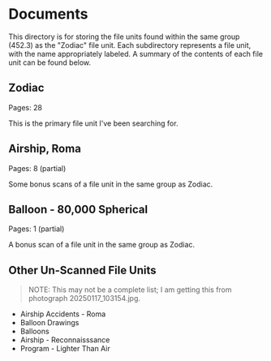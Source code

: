 # Documents
This directory is for storing the file units found within the same group (452.3) as the "Zodiac" file unit. Each subdirectory represents a file unit, with the name appropriately labeled. A summary of the contents of each file unit can be found below.

## Zodiac
Pages: 28

This is the primary file unit I've been searching for.


## Airship, Roma
Pages: 8 (partial)

Some bonus scans of a file unit in the same group as Zodiac.

## Balloon - 80,000 Spherical
Pages: 1 (partial)

A bonus scan of a file unit in the same group as Zodiac.

## Other Un-Scanned File Units
> NOTE: This may not be a complete list; I am getting this from photograph 20250117_103154.jpg.

- Airship Accidents - Roma
- Balloon Drawings
- Balloons
- Airship - Reconnaisssance
- Program - Lighter Than Air
